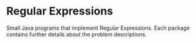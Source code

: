# Regular Expressions

Small Java programs that implement Regular Expressions. Each package contains further details about the problem descriptions.